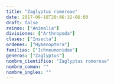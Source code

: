 ```yaml
---
title: "Zaglyptus romeroae"
date: 2017-08-18T20:46:32-06:00
draft: false
reinos: ["Animalia"]
divisiones: ["Arthropoda"]
clases: ["Insecta"]
ordenes: ["Hymenoptera"]
familias: ["Ichneumonidae"]
generos: ["Zaglyptus"]
nombre_cientifico: "Zaglyptus romeroae"
nombre_comun: ""
nombre_ingles: ""
---
```

